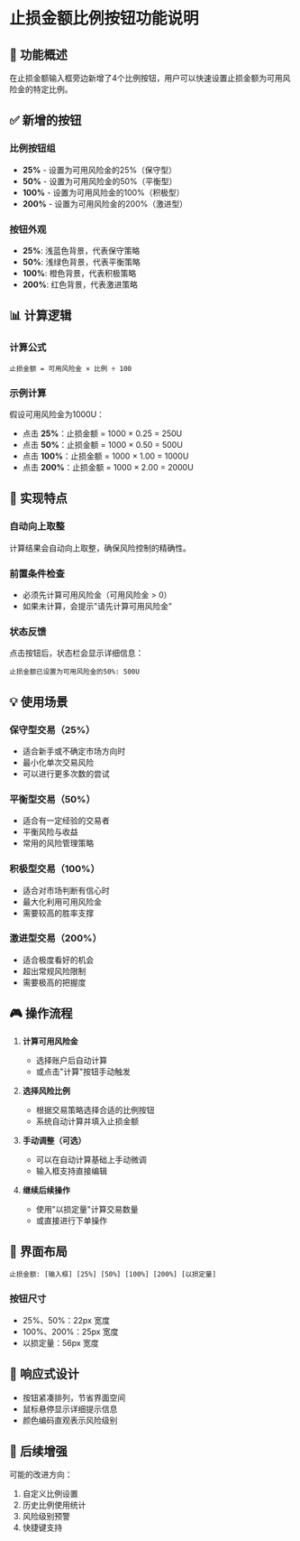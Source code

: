# 止损金额比例按钮功能说明

## 🎯 功能概述

在止损金额输入框旁边新增了4个比例按钮，用户可以快速设置止损金额为可用风险金的特定比例。

## ✅ 新增的按钮

### 比例按钮组
- **25%** - 设置为可用风险金的25%（保守型）
- **50%** - 设置为可用风险金的50%（平衡型）
- **100%** - 设置为可用风险金的100%（积极型）
- **200%** - 设置为可用风险金的200%（激进型）

### 按钮外观
- **25%**: 浅蓝色背景，代表保守策略
- **50%**: 浅绿色背景，代表平衡策略
- **100%**: 橙色背景，代表积极策略
- **200%**: 红色背景，代表激进策略

## 📊 计算逻辑

### 计算公式
```
止损金额 = 可用风险金 × 比例 ÷ 100
```

### 示例计算
假设可用风险金为1000U：
- 点击 **25%**：止损金额 = 1000 × 0.25 = 250U
- 点击 **50%**：止损金额 = 1000 × 0.50 = 500U
- 点击 **100%**：止损金额 = 1000 × 1.00 = 1000U
- 点击 **200%**：止损金额 = 1000 × 2.00 = 2000U

## 🔧 实现特点

### 自动向上取整
计算结果会自动向上取整，确保风险控制的精确性。

### 前置条件检查
- 必须先计算可用风险金（可用风险金 > 0）
- 如果未计算，会提示"请先计算可用风险金"

### 状态反馈
点击按钮后，状态栏会显示详细信息：
```
止损金额已设置为可用风险金的50%: 500U
```

## 💡 使用场景

### 保守型交易（25%）
- 适合新手或不确定市场方向时
- 最小化单次交易风险
- 可以进行更多次数的尝试

### 平衡型交易（50%）
- 适合有一定经验的交易者
- 平衡风险与收益
- 常用的风险管理策略

### 积极型交易（100%）
- 适合对市场判断有信心时
- 最大化利用可用风险金
- 需要较高的胜率支撑

### 激进型交易（200%）
- 适合极度看好的机会
- 超出常规风险限制
- 需要极高的把握度

## 🎮 操作流程

1. **计算可用风险金**
   - 选择账户后自动计算
   - 或点击"计算"按钮手动触发

2. **选择风险比例**
   - 根据交易策略选择合适的比例按钮
   - 系统自动计算并填入止损金额

3. **手动调整（可选）**
   - 可以在自动计算基础上手动微调
   - 输入框支持直接编辑

4. **继续后续操作**
   - 使用"以损定量"计算交易数量
   - 或直接进行下单操作

## 🔄 界面布局

```
止损金额: [输入框] [25%] [50%] [100%] [200%] [以损定量]
```

### 按钮尺寸
- 25%、50%：22px 宽度
- 100%、200%：25px 宽度
- 以损定量：56px 宽度

## 📱 响应式设计

- 按钮紧凑排列，节省界面空间
- 鼠标悬停显示详细提示信息
- 颜色编码直观表示风险级别

## 🚀 后续增强

可能的改进方向：
1. 自定义比例设置
2. 历史比例使用统计
3. 风险级别预警
4. 快捷键支持 